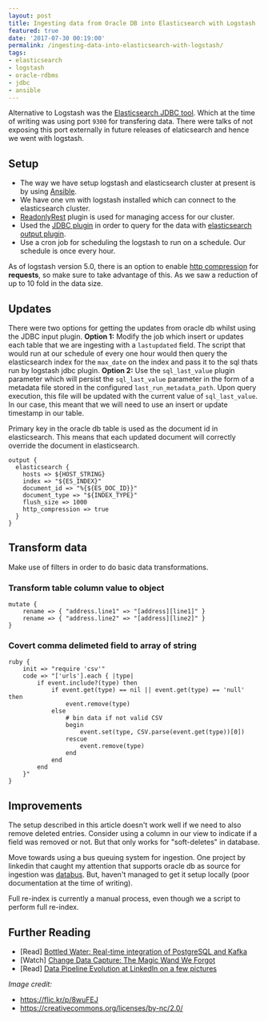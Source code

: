 ```yaml
---
layout: post
title: Ingesting data from Oracle DB into Elasticsearch with Logstash
featured: true
date: '2017-07-30 00:19:00'
permalink: /ingesting-data-into-elasticsearch-with-logstash/
tags:
- elasticsearch
- logstash
- oracle-rdbms
- jdbc
- ansible
---
```


Alternative to Logstash was the [Elasticsearch JDBC tool](https://github.com/jprante/elasticsearch-jdbc). Which at the time of writing was using port `9300` for transfering data. There were talks of not exposing this port externally in future releases of elaticsearch and hence we went with logstash.

## Setup
* The way we have setup logstash and elasticsearch cluster at present is by using [Ansible](https://www.ansible.com/). 
* We have one vm with logstash installed which can connect to the elasticsearch cluster. 
* [ReadonlyRest](https://readonlyrest.com/) plugin is used for managing access for our cluster. 
* Used the [JDBC plugin](https://www.elastic.co/guide/en/logstash/current/plugins-inputs-jdbc.html) in order to query for the data with [elasticsearch output plugin](https://www.elastic.co/guide/en/logstash/current/plugins-outputs-elasticsearch.html).
* Use a cron job for scheduling the logstash to run on a schedule. Our schedule is once every hour.

As of logstash version 5.0, there is an option to enable [http compression](https://www.elastic.co/guide/en/logstash/current/plugins-outputs-elasticsearch.html#_http_compression) for **requests**, so make sure to take advantage of this. As we saw a reduction of up to 10 fold in the data size.

## Updates
There were two options for getting the updates from oracle db whilst using the JDBC input plugin. 
**Option 1:**
Modify the job which insert or updates each table that we are ingesting with a `lastupdated` field. The script that would run at our schedule of every one hour would then query the elasticsearch index for the `max_date` on the index and pass it to the sql thats run by logstash jdbc plugin.
**Option 2:**
Use the `sql_last_value` plugin parameter which will persist the `sql_last_value` parameter in the form of a metadata file stored in the configured `last_run_metadata_path`. Upon query execution, this file will be updated with the current value of `sql_last_value`. In our case, this meant that we will need to use an insert or update timestamp in our table. 

Primary key in the oracle db table is used as the document id in elasticsearch. This means that each updated document will correctly override the document in elasticsearch.

```
output {
  elasticsearch {
    hosts => ${HOST_STRING}
    index => "${ES_INDEX}"
    document_id => "%{${ES_DOC_ID}}"
    document_type => "${INDEX_TYPE}"
    flush_size => 1000
    http_compression => true
  }
}
```

## Transform data
Make use of filters in order to do basic data transformations.

### Transform table column value to object
```
mutate {
    rename => { "address.line1" => "[address][line1]" }
    rename => { "address.line2" => "[address][line2]" }
}
```

### Covert comma delimeted field to array of string
```
ruby {
    init => "require 'csv'"
    code => "['urls'].each { |type| 
        if event.include?(type) then
            if event.get(type) == nil || event.get(type) == 'null' then
                event.remove(type)
            else
                # bin data if not valid CSV
                begin
                    event.set(type, CSV.parse(event.get(type))[0])
                rescue
                    event.remove(type)
                end
            end
        end
    }"
}
```

## Improvements
The setup described in this article doesn't work well if we need to also remove deleted entries. Consider using a column in our view to indicate if a field was removed or not. But that only works for "soft-deletes" in database.

Move towards using a bus queuing system for ingestion. One project by linkedin that caught my attention that supports oracle db as source for ingestion was [databus](https://github.com/linkedin/databus). But, haven't managed to get it setup locally (poor documentation at the time of writing).

Full re-index is currently a manual process, even though we a script to perform full re-index. 

## Further Reading
* [Read] [Bottled Water: Real-time integration of PostgreSQL and Kafka](https://www.confluent.io/blog/bottled-water-real-time-integration-of-postgresql-and-kafka/)
* [Watch] [Change Data Capture: The Magic Wand We Forgot](https://www.youtube.com/watch?v=ZAZJqEKUl3U)
* [Read] [Data Pipeline Evolution at LinkedIn on a few pictures](http://getindata.com/data-pipeline-evolution-at-linkedin-on-a-few-pictures)

*Image credit:*
* https://flic.kr/p/8wuFEJ
* https://creativecommons.org/licenses/by-nc/2.0/